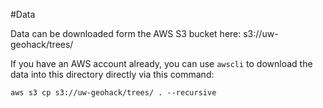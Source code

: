 #Data

Data can be downloaded form the AWS S3 bucket here: s3://uw-geohack/trees/

If you have an AWS account already, you can use `awscli` to download the data into this directory directly via this command:

```
aws s3 cp s3://uw-geohack/trees/ . --recursive
```

